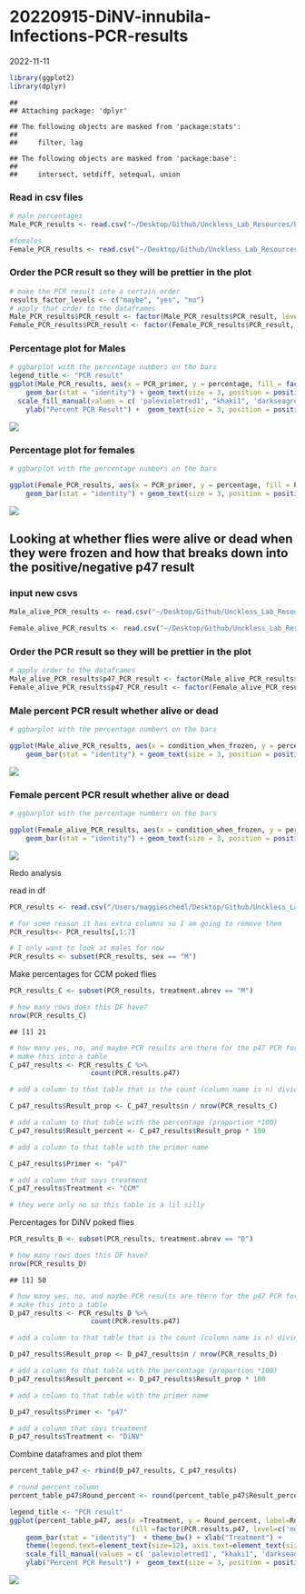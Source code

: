 20220915-DiNV-innubila-Infections-PCR-results
================
2022-11-11

``` r
library(ggplot2)
library(dplyr)
```

    ## 
    ## Attaching package: 'dplyr'

    ## The following objects are masked from 'package:stats':
    ## 
    ##     filter, lag

    ## The following objects are masked from 'package:base':
    ## 
    ##     intersect, setdiff, setequal, union

### Read in csv files

``` r
# male percentages
Male_PCR_results <- read.csv("~/Desktop/Github/Unckless_Lab_Resources/PCR_analysis/20220915-DiNV-infections/Extraction_spreadsheet_for_20220915_infections_M_percentages_for_R.csv")

#females 
Female_PCR_results <- read.csv("~/Desktop/Github/Unckless_Lab_Resources/PCR_analysis/20220915-DiNV-infections/Extraction_spreadsheet_for_20220915_infections_F_percentage_for_R.csv")
```

### Order the PCR result so they will be prettier in the plot

``` r
# make the PCR result into a certain order
results_factor_levels <- c("maybe", "yes", "no")
# apply that order to the dataframes
Male_PCR_results$PCR_result <- factor(Male_PCR_results$PCR_result, levels=results_factor_levels)
Female_PCR_results$PCR_result <- factor(Female_PCR_results$PCR_result, levels=results_factor_levels)
```

### Percentage plot for Males

``` r
# ggbarplot with the percentage numbers on the bars 
legend_title <- "PCR result"
ggplot(Male_PCR_results, aes(x = PCR_primer, y = percentage, fill = factor(PCR_result, level=c('no', 'maybe', 'yes')), label = percentage)) +
    geom_bar(stat = "identity") + geom_text(size = 3, position = position_stack(vjust = 0.5)) + theme_bw() +
  scale_fill_manual(values = c( 'palevioletred1', "khaki1", 'darkseagreen1'), legend_title ) + 
    ylab("Percent PCR Result") +  geom_text(size = 3, position = position_stack(vjust = 0.5))
```

![](20220915-DiNV-PCR-analysis_files/figure-gfm/unnamed-chunk-4-1.png)<!-- -->

### Percentage plot for females

``` r
# ggbarplot with the percentage numbers on the bars 

ggplot(Female_PCR_results, aes(x = PCR_primer, y = percentage, fill = PCR_result, label = percentage)) +
    geom_bar(stat = "identity") + geom_text(size = 3, position = position_stack(vjust = 0.5)) + theme_bw()
```

![](20220915-DiNV-PCR-analysis_files/figure-gfm/unnamed-chunk-5-1.png)<!-- -->

## Looking at whether flies were alive or dead when they were frozen and how that breaks down into the positive/negative p47 result

### input new csvs

``` r
Male_alive_PCR_results <- read.csv("~/Desktop/Github/Unckless_Lab_Resources/PCR_analysis/20220915-DiNV-infections/Extraction_spreadsheet_for_20220915_infections_M_percent_alive_R.csv")

Female_alive_PCR_results <- read.csv("~/Desktop/Github/Unckless_Lab_Resources/PCR_analysis/20220915-DiNV-infections/Extraction_spreadsheet_for_20220915_infections_F_percent_alive_R.csv")
```

### Order the PCR result so they will be prettier in the plot

``` r
# apply order to the dataframes
Male_alive_PCR_results$p47_PCR_result <- factor(Male_alive_PCR_results$p47_PCR_result, levels=results_factor_levels)
Female_alive_PCR_results$p47_PCR_result <- factor(Female_alive_PCR_results$p47_PCR_result, levels=results_factor_levels)
```

### Male percent PCR result whether alive or dead

``` r
# ggbarplot with the percentage numbers on the bars 

ggplot(Male_alive_PCR_results, aes(x = condition_when_frozen, y = percent, fill = p47_PCR_result, label = percent)) +
    geom_bar(stat = "identity") + geom_text(size = 3, position = position_stack(vjust = 0.5)) + theme_bw()
```

![](20220915-DiNV-PCR-analysis_files/figure-gfm/unnamed-chunk-8-1.png)<!-- -->

### Female percent PCR result whether alive or dead

``` r
# ggbarplot with the percentage numbers on the bars 

ggplot(Female_alive_PCR_results, aes(x = condition_when_frozen, y = percent, fill = p47_PCR_result, label = percent)) +
    geom_bar(stat = "identity") + geom_text(size = 3, position = position_stack(vjust = 0.5)) + theme_bw()
```

![](20220915-DiNV-PCR-analysis_files/figure-gfm/unnamed-chunk-9-1.png)<!-- -->

Redo analysis

read in df

``` r
PCR_results <- read.csv("/Users/maggieschedl/Desktop/Github/Unckless_Lab_Resources/PCR_analysis/20220915-DiNV-infections/20220915-PCR-sheet.csv")

# for some reason it has extra columns so I am going to remove them 
PCR_results<- PCR_results[,1:7]

# I only want to look at males for now 
PCR_results <- subset(PCR_results, sex == "M")
```

Make percentages for CCM poked flies

``` r
PCR_results_C <- subset(PCR_results, treatment.abrev == "M")

# how many rows does this DF have?
nrow(PCR_results_C)
```

    ## [1] 21

``` r
# how many yes, no, and maybe PCR results are there for the p47 PCR for the DiNV poked flies?
# make this into a table 
C_p47_results <- PCR_results_C %>% 
                    count(PCR.results.p47)

# add a column to that table that is the count (column name is n) divided by the number of rows to get a proportion

C_p47_results$Result_prop <- C_p47_results$n / nrow(PCR_results_C)

# add a column to that table with the percentage (proportion *100)
C_p47_results$Result_percent <- C_p47_results$Result_prop * 100

# add a column to that table with the primer name

C_p47_results$Primer <- "p47"

# add a column that says treatment
C_p47_results$Treatment <- "CCM"

# they were only no so this table is a lil silly 
```

Percentages for DiNV poked flies

``` r
PCR_results_D <- subset(PCR_results, treatment.abrev == "D")

# how many rows does this DF have?
nrow(PCR_results_D)
```

    ## [1] 50

``` r
# how many yes, no, and maybe PCR results are there for the p47 PCR for the DiNV poked flies?
# make this into a table 
D_p47_results <- PCR_results_D %>% 
                    count(PCR.results.p47)

# add a column to that table that is the count (column name is n) divided by the number of rows to get a proportion

D_p47_results$Result_prop <- D_p47_results$n / nrow(PCR_results_D)

# add a column to that table with the percentage (proportion *100)
D_p47_results$Result_percent <- D_p47_results$Result_prop * 100

# add a column to that table with the primer name

D_p47_results$Primer <- "p47"

# add a column that says treatment
D_p47_results$Treatment <- "DiNV"
```

Combine dataframes and plot them

``` r
percent_table_p47 <- rbind(D_p47_results, C_p47_results)

# round percent column 
percent_table_p47$Round_percent <- round(percent_table_p47$Result_percent)

legend_title <- "PCR result"
ggplot(percent_table_p47, aes(x =Treatment, y = Round_percent, label=Round_percent,
                              fill =factor(PCR.results.p47, level=c('no', 'maybe', 'yes')))) +
    geom_bar(stat = "identity")  + theme_bw() + xlab("Treatment") +
    theme(legend.text=element_text(size=12), axis.text=element_text(size=12)) + 
    scale_fill_manual(values = c( 'palevioletred1', "khaki1", 'darkseagreen1'), legend_title ) + 
    ylab("Percent PCR Result") +  geom_text(size = 3, position = position_stack(vjust = 0.5))
```

![](20220915-DiNV-PCR-analysis_files/figure-gfm/unnamed-chunk-13-1.png)<!-- -->
